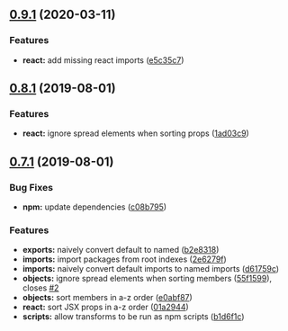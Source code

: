 ## [0.9.1](https://github.com/JamieMason/codemods/compare/0.8.1...0.9.1) (2020-03-11)

### Features

- **react:** add missing react imports
  ([e5c35c7](https://github.com/JamieMason/codemods/commit/e5c35c7a18669a17cff022521ef9689169547b53))

## [0.8.1](https://github.com/JamieMason/codemods/compare/0.7.1...0.8.1) (2019-08-01)

### Features

- **react:** ignore spread elements when sorting props
  ([1ad03c9](https://github.com/JamieMason/codemods/commit/1ad03c92a2c6acde99728f5dd3d4f984b440766c))

## [0.7.1](https://github.com/JamieMason/codemods/compare/01a2944898cea2047996489643ae16a71e040d75...0.7.1) (2019-08-01)

### Bug Fixes

- **npm:** update dependencies
  ([c08b795](https://github.com/JamieMason/codemods/commit/c08b795c2a35c32511e1d3458f6057d0317c7520))

### Features

- **exports:** naively convert default to named
  ([b2e8318](https://github.com/JamieMason/codemods/commit/b2e8318fef078e2badf1ec3d3eab6c98311e0d43))
- **imports:** import packages from root indexes
  ([2e6279f](https://github.com/JamieMason/codemods/commit/2e6279f95188974c16e94a7fb9208cc536a52641))
- **imports:** naively convert default imports to named imports
  ([d61759c](https://github.com/JamieMason/codemods/commit/d61759c0b4bb8a03b40de6d8fa309dc4e8727415))
- **objects:** ignore spread elements when sorting members
  ([55f1599](https://github.com/JamieMason/codemods/commit/55f1599937a54d61d317ce9e89fbc19fbf667d1c)),
  closes [#2](https://github.com/JamieMason/codemods/issues/2)
- **objects:** sort members in a-z order
  ([e0abf87](https://github.com/JamieMason/codemods/commit/e0abf8755e17cb5fc42bcfee1571919c175209b5))
- **react:** sort JSX props in a-z order
  ([01a2944](https://github.com/JamieMason/codemods/commit/01a2944898cea2047996489643ae16a71e040d75))
- **scripts:** allow transforms to be run as npm scripts
  ([b1d6f1c](https://github.com/JamieMason/codemods/commit/b1d6f1c5eec26171a4c9aafc64c9aa331a6c0e69))
